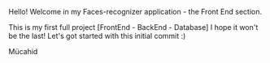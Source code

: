 Hello!
Welcome in my Faces-recognizer application - the Front End section.

This is my first full project [FrontEnd - BackEnd - Database]
I hope it won't be the last!
Let's got started with this initial commit :)

Mücahid